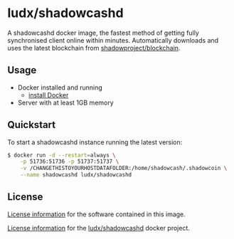 # ludx/shadowcashd
A shadowcashd docker image, the fastest method of getting fully synchronised client online within minutes.
Automatically downloads and uses the latest blockchain from [shadowproject/blockchain](https://github.com/shadowproject/blockchain).

## Usage

* Docker installed and running
  * [install Docker](https://docs.docker.com/engine/installation/)
* Server with at least 1GB memory


## Quickstart

To start a shadowcashd instance running the latest version:

```sh
$ docker run -d --restart=always \
    -p 51736:51736 -p 51737:51737 \
    -v /CHANGETHISTOYOURHOSTDATAFOLDER:/home/shadowcash/.shadowcoin \
    --name shadowcashd ludx/shadowcashd
```


## License
[License information](https://github.com/shadowproject/shadow/blob/master/COPYING) for the software contained in this image.

[License information](https://github.com/shadowproject/docker-shadowcashd/blob/master/LICENSE) for the [ludx/shadowcashd](https://hub.docker.com/r/ludx/shadowcashd) docker project.
